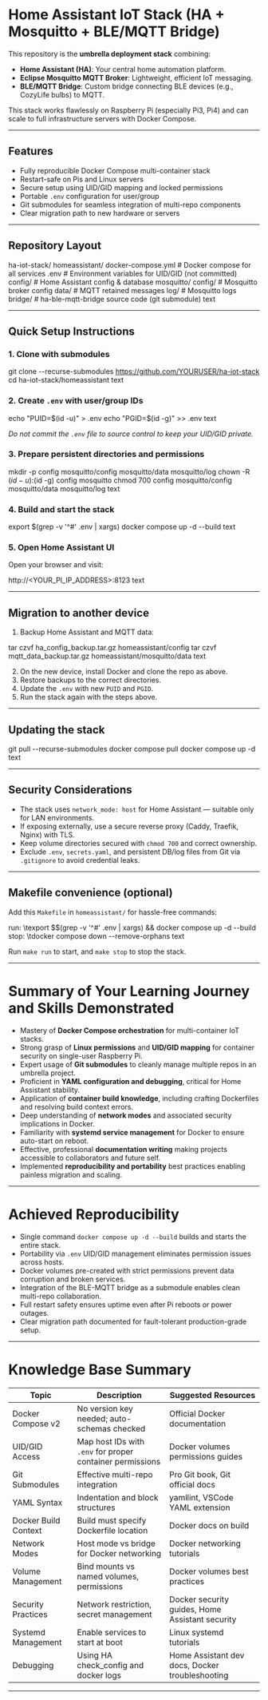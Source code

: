 # Home Assistant IoT Stack (HA + Mosquitto + BLE/MQTT Bridge)

This repository is the **umbrella deployment stack** combining:

- **Home Assistant (HA)**: Your central home automation platform.
- **Eclipse Mosquitto MQTT Broker**: Lightweight, efficient IoT messaging.
- **BLE/MQTT Bridge**: Custom bridge connecting BLE devices (e.g., CozyLife bulbs) to MQTT.

This stack works flawlessly on Raspberry Pi (especially Pi3, Pi4) and can scale to full infrastructure servers with Docker Compose.

---

## Features

- Fully reproducible Docker Compose multi-container stack
- Restart-safe on Pis and Linux servers
- Secure setup using UID/GID mapping and locked permissions
- Portable `.env` configuration for user/group
- Git submodules for seamless integration of multi-repo components
- Clear migration path to new hardware or servers

---

## Repository Layout

ha-iot-stack/
homeassistant/
docker-compose.yml # Docker compose for all services
.env # Environment variables for UID/GID (not committed)
config/ # Home Assistant config & database
mosquitto/
config/ # Mosquitto broker config
data/ # MQTT retained messages
log/ # Mosquitto logs
bridge/ # ha-ble-mqtt-bridge source code (git submodule)
text

---

## Quick Setup Instructions

### 1. Clone with submodules

git clone --recurse-submodules https://github.com/YOURUSER/ha-iot-stack
cd ha-iot-stack/homeassistant
text

### 2. Create `.env` with user/group IDs

echo "PUID=$(id -u)" > .env
echo "PGID=$(id -g)" >> .env
text

_Do not commit the `.env` file to source control to keep your UID/GID private._

### 3. Prepare persistent directories and permissions

mkdir -p config mosquitto/config mosquitto/data mosquitto/log
chown -R $(id -u):$(id -g) config mosquitto
chmod 700 config mosquitto/config mosquitto/data mosquitto/log
text

### 4. Build and start the stack

export $(grep -v '^#' .env | xargs)
docker compose up -d --build
text

### 5. Open Home Assistant UI

Open your browser and visit:

http://<YOUR_PI_IP_ADDRESS>:8123
text

---

## Migration to another device

1. Backup Home Assistant and MQTT data:

tar czvf ha_config_backup.tar.gz homeassistant/config
tar czvf mqtt_data_backup.tar.gz homeassistant/mosquitto/data
text

2. On the new device, install Docker and clone the repo as above.
3. Restore backups to the correct directories.
4. Update the `.env` with new `PUID` and `PGID`.
5. Run the stack again with the steps above.

---

## Updating the stack

git pull --recurse-submodules
docker compose pull
docker compose up -d
text

---

## Security Considerations

- The stack uses `network_mode: host` for Home Assistant — suitable only for LAN environments.
- If exposing externally, use a secure reverse proxy (Caddy, Traefik, Nginx) with TLS.
- Keep volume directories secured with `chmod 700` and correct ownership.
- Exclude `.env`, `secrets.yaml`, and persistent DB/log files from Git via `.gitignore` to avoid credential leaks.

---

## Makefile convenience (optional)

Add this `Makefile` in `homeassistant/` for hassle-free commands:

run:
\texport $$(grep -v '^#' .env | xargs) && docker compose up -d --build
stop:
\tdocker compose down --remove-orphans
text

Run `make run` to start, and `make stop` to stop the stack.

---

# Summary of Your Learning Journey and Skills Demonstrated

- Mastery of **Docker Compose orchestration** for multi-container IoT stacks.
- Strong grasp of **Linux permissions** and **UID/GID mapping** for container security on single-user Raspberry Pi.
- Expert usage of **Git submodules** to cleanly manage multiple repos in an umbrella project.
- Proficient in **YAML configuration and debugging**, critical for Home Assistant stability.
- Application of **container build knowledge**, including crafting Dockerfiles and resolving build context errors.
- Deep understanding of **network modes** and associated security implications in Docker.
- Familiarity with **systemd service management** for Docker to ensure auto-start on reboot.
- Effective, professional **documentation writing** making projects accessible to collaborators and future self.
- Implemented **reproducibility and portability** best practices enabling painless migration and scaling.

---

# Achieved Reproducibility

- Single command `docker compose up -d --build` builds and starts the entire stack.
- Portability via `.env` UID/GID management eliminates permission issues across hosts.
- Docker volumes pre-created with strict permissions prevent data corruption and broken services.
- Integration of the BLE-MQTT bridge as a submodule enables clean multi-repo collaboration.
- Full restart safety ensures uptime even after Pi reboots or power outages.
- Clear migration path documented for fault-tolerant production-grade setup.

---

# Knowledge Base Summary

| Topic                 | Description                                              | Suggested Resources                               |
|-----------------------|----------------------------------------------------------|--------------------------------------------------|
| Docker Compose v2     | No version key needed; auto-schemas checked              | Official Docker documentation                     |
| UID/GID Access        | Map host IDs with `.env` for proper container permissions| Docker volumes permissions guides                 |
| Git Submodules        | Effective multi-repo integration                          | Pro Git book, Git official docs                   |
| YAML Syntax           | Indentation and block structures                         | yamllint, VSCode YAML extension                    |
| Docker Build Context  | Build must specify Dockerfile location                    | Docker docs on build                               |
| Network Modes         | Host mode vs bridge for Docker networking                 | Docker networking tutorials                        |
| Volume Management     | Bind mounts vs named volumes, permissions                 | Docker volumes best practices                      |
| Security Practices    | Network restriction, secret management                    | Docker security guides, Home Assistant security   |
| Systemd Management    | Enable services to start at boot                           | Linux systemd tutorials                            |
| Debugging             | Using HA check_config and docker logs                      | Home Assistant dev docs, Docker troubleshooting   |

---
